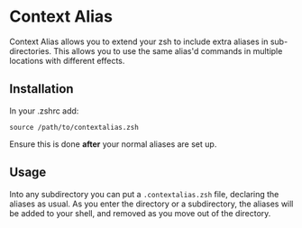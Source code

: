 # Context Alias

Context Alias allows you to extend your zsh to include extra aliases in
sub-directories. This allows you to use the same alias'd commands in multiple
locations with different effects.

## Installation

In your .zshrc add:

    source /path/to/contextalias.zsh

Ensure this is done **after** your normal aliases are set up.

## Usage

Into any subdirectory you can put a `.contextalias.zsh` file, declaring the
aliases as usual. As you enter the directory or a subdirectory, the aliases will
be added to your shell, and removed as you move out of the directory.
